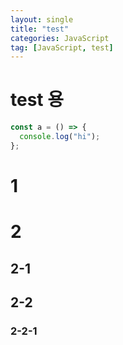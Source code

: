```yaml
---
layout: single
title: "test"
categories: JavaScript
tag: [JavaScript, test]
---
```


# test 용

```javascript
const a = () => {
  console.log("hi");
};
```

# 1

# 2

## 2-1

## 2-2

### 2-2-1
